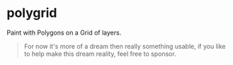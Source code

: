 # polygrid

Paint with Polygons on a Grid of layers.

> For now it's more of a dream then really something usable,
> if you like to help make this dream reality, feel free to sponsor.
